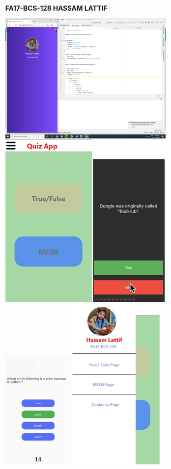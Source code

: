 ## FA17-BCS-128 HASSAM LATTIF

<img src="1.png" >
<img src="2.png" >
<img src="3.png" >
<img src="4.png" >
<img src="5.png" >
 

